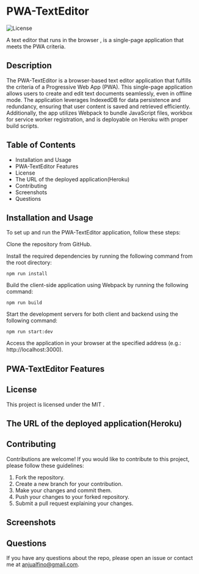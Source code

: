 # PWA-TextEditor
![License](https://img.shields.io/badge/License-MIT-yellow.svg)

A text editor that runs in the browser , is a single-page application that meets the PWA criteria. 

## Description
The PWA-TextEditor is a browser-based text editor application that fulfills the criteria of a Progressive Web App (PWA). This single-page application allows users to create and edit text documents seamlessly, even in offline mode. The application leverages IndexedDB for data persistence and redundancy, ensuring that user content is saved and retrieved efficiently. Additionally, the app utilizes Webpack to bundle JavaScript files, workbox for service worker registration, and is deployable on Heroku with proper build scripts.

## Table of Contents

 - Installation and Usage
 - PWA-TextEditor Features
 - License
 - The URL of the deployed application(Heroku)
 - Contributing
 - Screenshots
 - Questions

 ## Installation and Usage

To set up and run the PWA-TextEditor application, follow these steps:

Clone the repository from GitHub.

Install the required dependencies by running the following command from the root directory:

    npm run install

Build the client-side application using Webpack by running the following command:

    npm run build

Start the development servers for both client and backend using the following command:

    npm run start:dev

Access the application in your browser at the specified address (e.g.: http://localhost:3000).

 ## PWA-TextEditor Features
 ## License
 This project is licensed under the MIT .

 ## The URL of the deployed application(Heroku)

 ## Contributing
 Contributions are welcome! If you would like to contribute to this project, please follow these guidelines:

1. Fork the repository.
2. Create a new branch for your contribution.
3. Make your changes and commit them.
4. Push your changes to your forked repository.
5. Submit a pull request explaining your changes.

 ## Screenshots

 ## Questions
 If you have any questions about the repo, please open an issue or contact me at anjualfino@gmail.com. 
